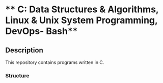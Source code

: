 # ** C: Data Structures & Algorithms, Linux & Unix System Programming, DevOps- Bash**

## **Description**
This repository contains programs written in C.

### **Structure**



